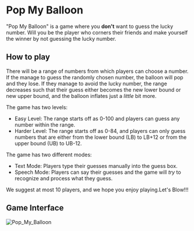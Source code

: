 # Pop My Balloon
"Pop My Balloon" is a game where you **don't** want to guess the lucky number. Will you be the player who corners their friends and make yourself the winner by not guessing the lucky number.

## How to play
There will be a range of numbers from which players can choose a number. If the manage to guess the randomly chosen number, the balloon will pop and they lose. If they manage to avoid the lucky number, the range decreases such that their guess either becomes the new lower bound or new upper bound, and the balloon inflates just a *little* bit more.

The game has two levels:
- Easy Level: The range starts off as 0-100 and players can guess any number within the range. 
- Harder Level: The range starts off as 0-84, and players can only guess numbers that are either from the lower bound (LB) to LB+12 or from the upper bound (UB) to UB-12.

The game has two different modes:
- Text Mode: Players type their guesses manually into the guess box.
- Speech Mode: Players can say their guesses and the game will *try* to recognize and process what they guess.

We suggest at most 10 players, and we hope you enjoy playing.Let's Blow!!!

## Game Interface
![Pop_My_Balloon](https://github.com/Nayanika1402/Pop-My-Balloon/assets/132455412/6b840b34-135a-40ae-b8c1-65c18a3e9e7b)
